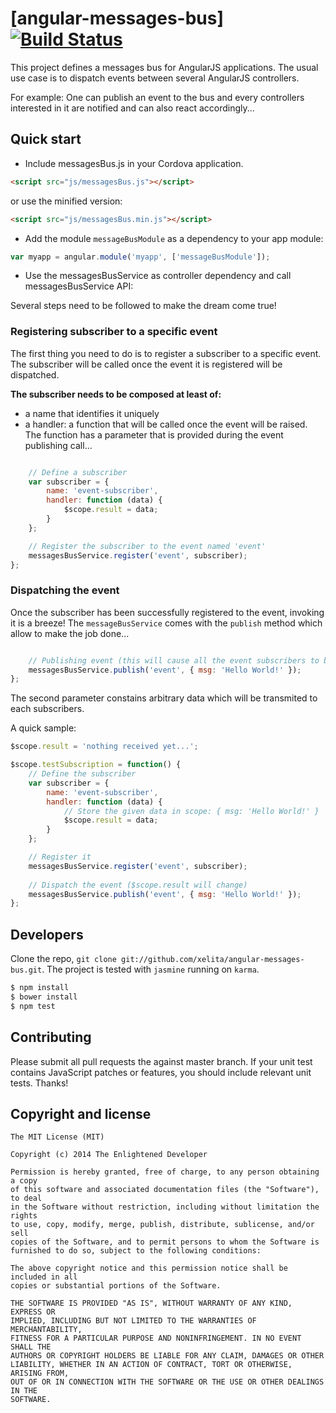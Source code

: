 # [angular-messages-bus][![Build Status](https://travis-ci.org/xelita/angular-messages-bus.png?branch=master)](https://travis-ci.org/xelita/angular-messages-bus)

This project defines a messages bus for AngularJS applications.
The usual use case is to dispatch events between several AngularJS controllers.

For example: One can publish an event to the bus and every controllers interested in it are notified and can also react accordingly...

## Quick start

+ Include messagesBus.js in your Cordova application.

```html
<script src="js/messagesBus.js"></script>
```

or use the minified version:

```html
<script src="js/messagesBus.min.js"></script>
```

+ Add the module `messageBusModule` as a dependency to your app module:

```javascript
var myapp = angular.module('myapp', ['messageBusModule']);
```

+ Use the messagesBusService as controller dependency and call messagesBusService API:

Several steps need to be followed to make the dream come true!

### Registering subscriber to a specific event

The first thing you need to do is to register a subscriber to a specific event.
The subscriber will be called once the event it is registered will be dispatched.

**The subscriber needs to be composed at least of:**
+ a name that identifies it uniquely
+ a handler: a function that will be called once the event will be raised. The function has a parameter that is provided during the event publishing call...

```javascript

    // Define a subscriber
    var subscriber = {
        name: 'event-subscriber',
        handler: function (data) {
            $scope.result = data;
        }
    };

    // Register the subscriber to the event named 'event'
    messagesBusService.register('event', subscriber);
};
```

### Dispatching the event

Once the subscriber has been successfully registered to the event, invoking it is a breeze!
The `messageBusService` comes with the `publish` method which allow to make the job done...

```javascript

    // Publishing event (this will cause all the event subscribers to be invoked on their handler function)
    messagesBusService.publish('event', { msg: 'Hello World!' });
};
```

The second parameter constains arbitrary data which will be transmited to each subscribers.

A quick sample:

```javascript
$scope.result = 'nothing received yet...';

$scope.testSubscription = function() {
    // Define the subscriber
    var subscriber = {
        name: 'event-subscriber',
        handler: function (data) {
            // Store the given data in scope: { msg: 'Hello World!' }
            $scope.result = data;
        }
    };

    // Register it
    messagesBusService.register('event', subscriber);
    
    // Dispatch the event ($scope.result will change)
    messagesBusService.publish('event', { msg: 'Hello World!' });
};
```

## Developers

Clone the repo, `git clone git://github.com/xelita/angular-messages-bus.git`.
The project is tested with `jasmine` running on `karma`.

>
``` bash
$ npm install
$ bower install
$ npm test
```

## Contributing

Please submit all pull requests the against master branch. If your unit test contains JavaScript patches or features, you should include relevant unit tests. Thanks!

## Copyright and license

    The MIT License (MIT)

    Copyright (c) 2014 The Enlightened Developer

    Permission is hereby granted, free of charge, to any person obtaining a copy
    of this software and associated documentation files (the "Software"), to deal
    in the Software without restriction, including without limitation the rights
    to use, copy, modify, merge, publish, distribute, sublicense, and/or sell
    copies of the Software, and to permit persons to whom the Software is
    furnished to do so, subject to the following conditions:

    The above copyright notice and this permission notice shall be included in all
    copies or substantial portions of the Software.

    THE SOFTWARE IS PROVIDED "AS IS", WITHOUT WARRANTY OF ANY KIND, EXPRESS OR
    IMPLIED, INCLUDING BUT NOT LIMITED TO THE WARRANTIES OF MERCHANTABILITY,
    FITNESS FOR A PARTICULAR PURPOSE AND NONINFRINGEMENT. IN NO EVENT SHALL THE
    AUTHORS OR COPYRIGHT HOLDERS BE LIABLE FOR ANY CLAIM, DAMAGES OR OTHER
    LIABILITY, WHETHER IN AN ACTION OF CONTRACT, TORT OR OTHERWISE, ARISING FROM,
    OUT OF OR IN CONNECTION WITH THE SOFTWARE OR THE USE OR OTHER DEALINGS IN THE
    SOFTWARE.
